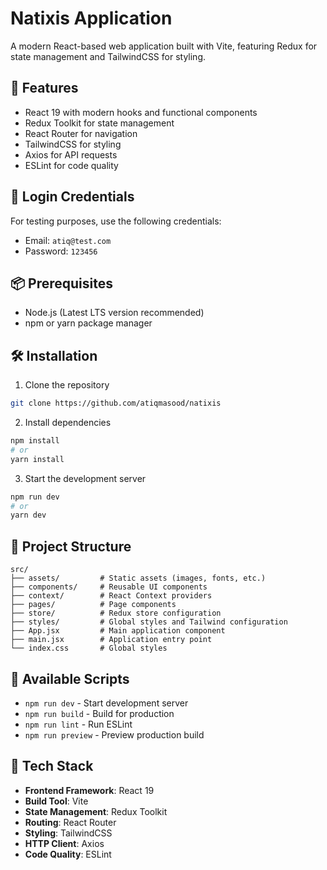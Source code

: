 # Natixis Application

A modern React-based web application built with Vite, featuring Redux for state management and TailwindCSS for styling.

## 🚀 Features

- React 19 with modern hooks and functional components
- Redux Toolkit for state management
- React Router for navigation
- TailwindCSS for styling
- Axios for API requests
- ESLint for code quality

## 🔐 Login Credentials

For testing purposes, use the following credentials:

- Email: `atiq@test.com`
- Password: `123456`

## 📦 Prerequisites

- Node.js (Latest LTS version recommended)
- npm or yarn package manager

## 🛠️ Installation

1. Clone the repository

```bash
git clone https://github.com/atiqmasood/natixis
```

2. Install dependencies

```bash
npm install
# or
yarn install
```

3. Start the development server

```bash
npm run dev
# or
yarn dev
```

## 📁 Project Structure

```
src/
├── assets/         # Static assets (images, fonts, etc.)
├── components/     # Reusable UI components
├── context/        # React Context providers
├── pages/          # Page components
├── store/          # Redux store configuration
├── styles/         # Global styles and Tailwind configuration
├── App.jsx         # Main application component
├── main.jsx        # Application entry point
└── index.css       # Global styles
```

## 🧪 Available Scripts

- `npm run dev` - Start development server
- `npm run build` - Build for production
- `npm run lint` - Run ESLint
- `npm run preview` - Preview production build

## 🔧 Tech Stack

- **Frontend Framework**: React 19
- **Build Tool**: Vite
- **State Management**: Redux Toolkit
- **Routing**: React Router
- **Styling**: TailwindCSS
- **HTTP Client**: Axios
- **Code Quality**: ESLint
